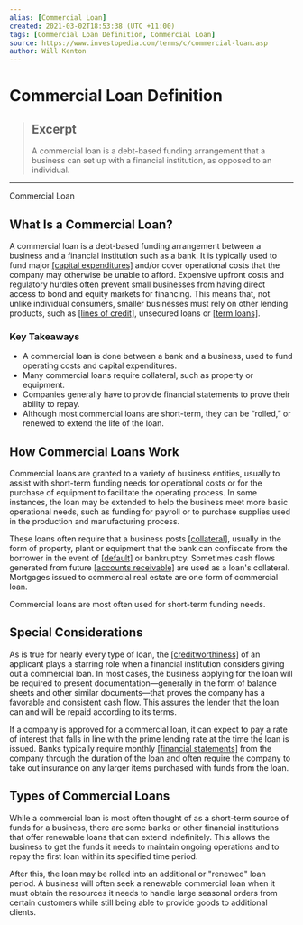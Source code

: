 ```yaml
---
alias: [Commercial Loan]
created: 2021-03-02T18:53:38 (UTC +11:00)
tags: [Commercial Loan Definition, Commercial Loan]
source: https://www.investopedia.com/terms/c/commercial-loan.asp
author: Will Kenton
---
```


# Commercial Loan Definition

> ## Excerpt
> A commercial loan is a debt-based funding arrangement that a business can set up with a financial institution, as opposed to an individual.

---

Commercial Loan
## What Is a Commercial Loan?

A commercial loan is a debt-based funding arrangement between a business and a financial institution such as a bank. It is typically used to fund major [[capital expenditures]](https://www.investopedia.com/terms/c/capitalexpenditure.asp) and/or cover operational costs that the company may otherwise be unable to afford. Expensive upfront costs and regulatory hurdles often prevent small businesses from having direct access to bond and equity markets for financing. This means that, not unlike individual consumers, smaller businesses must rely on other lending products, such as [[lines of credit]](https://www.investopedia.com/terms/l/lineofcredit.asp), unsecured loans or [[term loans]](https://www.investopedia.com/terms/t/termloan.asp).

### Key Takeaways

-   A commercial loan is done between a bank and a business, used to fund operating costs and capital expenditures. 
-   Many commercial loans require collateral, such as property or equipment. 
-   Companies generally have to provide financial statements to prove their ability to repay. 
-   Although most commercial loans are short-term, they can be “rolled,” or renewed to extend the life of the loan.

## How Commercial Loans Work

Commercial loans are granted to a variety of business entities, usually to assist with short-term funding needs for operational costs or for the purchase of equipment to facilitate the operating process. In some instances, the loan may be extended to help the business meet more basic operational needs, such as funding for payroll or to purchase supplies used in the production and manufacturing process.

These loans often require that a business posts [[collateral]](https://www.investopedia.com/terms/c/collateral.asp), usually in the form of property, plant or equipment that the bank can confiscate from the borrower in the event of [[default]](https://www.investopedia.com/terms/d/default2.asp) or bankruptcy. Sometimes cash flows generated from future [[accounts receivable]](https://www.investopedia.com/terms/a/accountsreceivable.asp) are used as a loan's collateral. Mortgages issued to commercial real estate are one form of commercial loan.

Commercial loans are most often used for short-term funding needs.

## Special Considerations 

As is true for nearly every type of loan, the [[creditworthiness]](https://www.investopedia.com/terms/c/credit-worthiness.asp) of an applicant plays a starring role when a financial institution considers giving out a commercial loan. In most cases, the business applying for the loan will be required to present documentation—generally in the form of balance sheets and other similar documents—that proves the company has a favorable and consistent cash flow. This assures the lender that the loan can and will be repaid according to its terms.

If a company is approved for a commercial loan, it can expect to pay a rate of interest that falls in line with the prime lending rate at the time the loan is issued. Banks typically require monthly [[financial statements]](https://www.investopedia.com/terms/f/financial-statements.asp) from the company through the duration of the loan and often require the company to take out insurance on any larger items purchased with funds from the loan.

## Types of Commercial Loans

While a commercial loan is most often thought of as a short-term source of funds for a business, there are some banks or other financial institutions that offer renewable loans that can extend indefinitely. This allows the business to get the funds it needs to maintain ongoing operations and to repay the first loan within its specified time period.

After this, the loan may be rolled into an additional or "renewed" loan period. A business will often seek a renewable commercial loan when it must obtain the resources it needs to handle large seasonal orders from certain customers while still being able to provide goods to additional clients.
